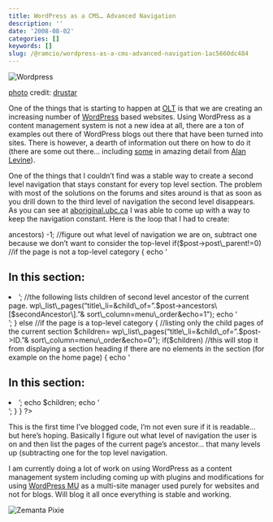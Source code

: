 ```yaml
---
title: WordPress as a CMS… Advanced Navigation
description: ''
date: '2008-08-02'
categories: []
keywords: []
slug: /@ramcio/wordpress-as-a-cms-advanced-navigation-1ac5660dc484
---
```


![Wordpress](https://cdn-images-1.medium.com/max/800/0*Mp7dH9g6bsBUU6V3.jpg)

[photo](http://www.photodropper.com/photos/) credit: [drustar](http://www.flickr.com/photos/68513587@N00/2701236301/ "drustar")

One of the things that is starting to happen at [OLT](http://olt.ubc.ca "OLT") is that we are creating an increasing number of [WordPress](http://wordpress.org/ "WordPress") based websites. Using WordPress as a content management system is not a new idea at all, there are a ton of examples out there of WordPress blogs out there that have been turned into sites. There is however, a dearth of information out there on how to do it (there are some out there… including [some](http://cogdogblog.com/2008/02/14/wordpressing-dissected/ "Alan's info on wordpress as cms") in amazing detail from [Alan Levine](http://cogdogblog.com/ "cogdogblog")).

One of the things that I couldn’t find was a stable way to create a second level navigation that stays constant for every top level section. The problem with most of the solutions on the forums and sites around is that as soon as you drill down to the third level of navigation the second level disappears. As you can see at [aboriginal.ubc.ca](http://aboriginal.ubc.ca "The site where I implemented the navigation") I was able to come up with a way to keep the navigation constant. Here is the loop that I had to create:

<?php
$secondAncestor = count($post->ancestors) -1; //figure out what level of navigation we are on, subtract one because we don’t want to consider the top-level
if($post->post\_parent!=0) //if the page is not a top-level category
{
echo ‘<h2 class=”widgettitle”>In this section:</h2><li class=”sidebarlist”>’;
//the following lists children of second level ancestor of the current page.
wp\_list\_pages(“title\_li=&child\_of=”.$post->ancestors\[$secondAncestor\].”& sort\_column=menu\_order&echo=1");
echo ‘</li>’;
}
else //if the page is a top-level category
{
//listing only the child pages of the current section
$children= wp\_list\_pages(“title\_li=&child\_of=”.$post->ID.”& sort\_column=menu\_order&echo=0");
if($children) //this will stop it from displaying a section heading if there are no elements in the section (for example on the home page)
{
echo ‘<h2 class=”widgettitle”>In this section:</h2><li>’;
echo $children;

echo ‘</li>’;

}
}
?>

This is the first time I’ve blogged code, I’m not even sure if it is readable… but here’s hoping. Basically I figure out what level of navigation the user is on and then list the pages of the current page’s ancestor… that many levels up (subtracting one for the top level navigation.

I am currently doing a lot of work on using WordPress as a content management system including coming up with plugins and modifications for using [WordPress MU](http://mu.wordpress.org/ "WordPress Multi-user") as a multi-site manager used purely for websites and not for blogs. Will blog it all once everything is stable and working.

![Zemanta Pixie](https://cdn-images-1.medium.com/max/800/0*DS3UpQ_PpY3p8GzP.)
